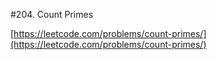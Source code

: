 #204. Count Primes

[https://leetcode.com/problems/count-primes/](https://leetcode.com/problems/count-primes/)
